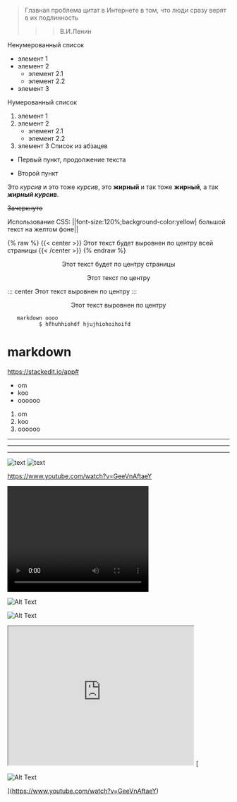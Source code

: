 
> Главная проблема цитат в Интернете в том, 
что люди сразу верят в их подлинность
>>> В.И.Ленин


Ненумерованный список
* элемент 1
* элемент 2
    - элемент 2.1
    - элемент 2.2
* элемент 3

Нумерованный список
1. элемент 1
2. элемент 2
    - элемент 2.1
    - элемент 2.2
3. элемент 3
Список из абзацев

* Первый пункт,
продолжение текста

* Второй пункт

Это _курсив_ и это тоже *курсив*, 
это __жирный__ и так тоже **жирный**, 
а так ***жирный курсив***.

~~Зачеркнуто~~

Использование CSS: 
||font-size:120%;background-color:yellow|
большой текст на желтом фоне||



{% raw %}
{{< center >}}
Этот текст будет выровнен по центру всей страницы
{{< /center >}}
{% endraw %}
<div style="text-align: center;">
  <p>Этот текст будет по центру страницы</p>
</div>

<p style="text-align: center;">Этот текст по центру</p>

::: center 
Этот текст выровнен по центру
:::



       
  <center>
Этот текст выровнен по центру
</center>     
       
       
       
       markdown oooo
              $ hfhuhhiohdf hjujhiohoihoifd
# markdown

https://stackedit.io/app#

* om
* koo
* oooooo
1. om
2. koo
3. oooooo
***
***
***

![text](http://placekitten.com/220/150)
![text](http://placekitten.com/220/150)


https://www.youtube.com/watch?v=GeeVnAftaeY

<video width="320" height="240" controls>
  <source src="https://www.youtube.com/watch?v=GeeVnAftaeY">
</video>


![Alt Text](https://img.youtube.com/vi/GeeVnAftaeY/0.jpg)

![Alt Text](https://www.youtube.com/watch?v=GeeVnAftaeY)


<iframe width="420" height="315" src="https://www.youtube.com/embed/VIDEO_ID">
</iframe>
[

![Alt Text](https://img.youtube.com/vi/GeeVnAftaeY/0.jpg)

](https://www.youtube.com/watch?v=GeeVnAftaeY)
